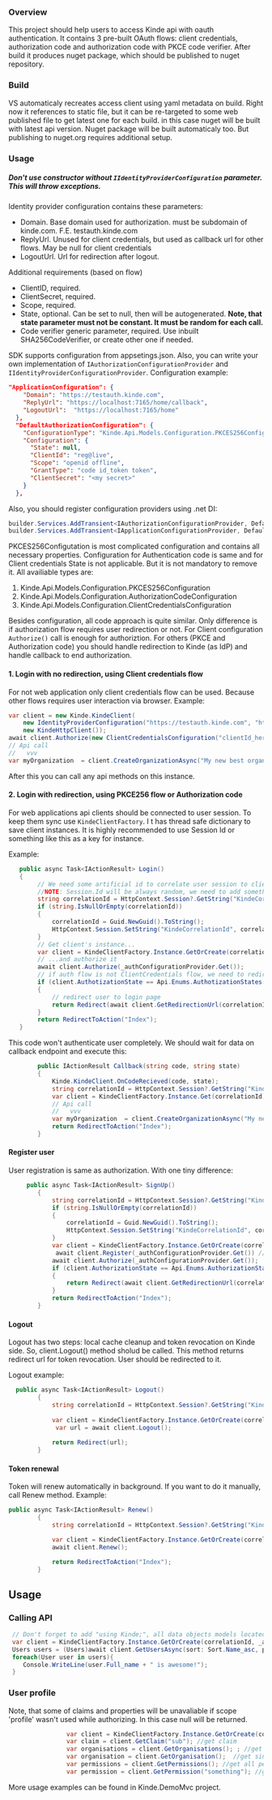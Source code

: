 ### Overview

This project should help users to access Kinde api with oauth authentication. It contains 3 pre-built OAuth flows: client credentials, authorization code and authorization code with PKCE code verifier. After build it produces nuget package, which should be published to nuget repository.

### Build

VS automaticaly recreates access client using yaml metadata on build. Right now it references to static file, but it can be re-targeted to some web published file to get latest one for each build. in this case nuget will be built with latest api version. Nuget package will be built automaticaly too. But publishing to nuget.org requires additional setup. 

### Usage

##### Don't use constructor without <code>IIdentityProviderConfiguration</code> parameter. This will throw exceptions.

Identity provider configuration contains these parameters:
- Domain. Base domain used for authorization. must be subdomain of kinde.com. F.E. testauth.kinde.com
- ReplyUrl. Unused for client credentials, but used as callback url for other flows. May be null for client credentials
- LogoutUrl. Url for redirection after logout.

Additional requirements (based on flow)
- ClientID, required.
- ClientSecret, required.
- Scope, required.
- State, optional. Can be set to null, then will be autogenerated. <b> Note, that state parameter must not be constant. It must be random for each call.</b>
- Code verifier generic parameter, required. Use inbuilt SHA256CodeVerifier, or create other one if needed. 

SDK supports configuration from appsetings.json. Also, you can write your own implementation of ```IAuthorizationConfigurationProvider``` and ```IIdentityProviderConfigurationProvider```. 
Configuration example:
```json
"ApplicationConfiguration": {
    "Domain": "https://testauth.kinde.com",
    "ReplyUrl": "https://localhost:7165/home/callback",
    "LogoutUrl":  "https://localhost:7165/home"
  },
  "DefaultAuthorizationConfiguration": {
    "ConfigurationType": "Kinde.Api.Models.Configuration.PKCES256Configutation",
    "Configuration": {
      "State": null,
      "ClientId": "reg@live",
      "Scope": "openid offline",
      "GrantType": "code id_token token",
      "ClientSecret": "<my secret>"
    }
  },
```
Also, you should register configuration providers using .net DI:
```csharp
builder.Services.AddTransient<IAuthorizationConfigurationProvider, DefaultAuthorizationConfigurationProvider>();
builder.Services.AddTransient<IApplicationConfigurationProvider, DefaultApplicationConfigurationProvider>();
```
PKCES256Configutation is most complicated configuration and contains all necessary properties. Configuration for Authentication code is same and for Client credentials State is not applicable. But it is not mandatory to remove it.
All availiable types are:
1. Kinde.Api.Models.Configuration.PKCES256Configuration
2. Kinde.Api.Models.Configuration.AuthorizationCodeConfiguration
3. Kinde.Api.Models.Configuration.ClientCredentialsConfiguration

Besides configuration, all code approach is quite similar. Only difference is if authorization flow requires user redirection or not.
For Client configuration ```Authorize()``` call is enough for authoriztion.
For others (PKCE and Authorization code) you should handle redirection to Kinde (as IdP) and handle callback to end authorization.


#### 1. Login with no redirection, using Client credentials flow
For not web application only client credentials flow can be used. Because other flows requires user interaction via browser. 
Example: <br>
```csharp
var client = new Kinde.KindeClient(
    new IdentityProviderConfiguration("https://testauth.kinde.com", "https://test.domain.com/callback", "https://test.domain.com/logout"), 
    new KindeHttpClient());
await client.Authorize(new ClientCredentialsConfiguration("clientId_here","openid offline any_other_scope", "client secret here"));
// Api call
//   vvv
var myOrganization  = client.CreateOrganizationAsync("My new best organization");
```

After this you can call any api methods on this instance.

#### 2. Login with redirection, using PKCE256 flow or Authorization code

For web applications api clients should be connected to user session. To keep them sync use <code>KindeClientFactory</code>. I t has thread safe dictionary to save client instances. It is highly recommended to use Session Id or something like this as a key for instance.

Example:<br>
```csharp
   public async Task<IActionResult> Login()
   {
        // We need some artificial id to correlate user session to client instance
        //NOTE: Session.Id will be always random, we need to add something to session to make it persistent. 
        string correlationId = HttpContext.Session?.GetString("KindeCorrelationId");
        if (string.IsNullOrEmpty(correlationId))
        {
            correlationId = Guid.NewGuid().ToString();
            HttpContext.Session.SetString("KindeCorrelationId", correlationId);
        }
        // Get client's instance...
        var client = KindeClientFactory.Instance.GetOrCreate(correlationId, _appConfigurationProvider.Get());
        // ...and authorize it
        await client.Authorize(_authConfigurationProvider.Get());
        // if auth flow is not ClientCredentials flow, we need to redirect user to another page
        if (client.AuthotizationState == Api.Enums.AuthotizationStates.UserActionsNeeded)
        {
            // redirect user to login page
            return Redirect(await client.GetRedirectionUrl(correlationId));
        }
        return RedirectToAction("Index");
   }
```

This code won't authenticate user completely. We should wait for data on callback endpoint and execute this: <br>
```csharp
        public IActionResult Callback(string code, string state)
        {
            Kinde.KindeClient.OnCodeRecieved(code, state);
            string correlationId = HttpContext.Session?.GetString("KindeCorrelationId");
            var client = KindeClientFactory.Instance.Get(correlationId); //already authorized instance
            // Api call
            //   vvv
            var myOrganization  = client.CreateOrganizationAsync("My new best organization");
            return RedirectToAction("Index");
        }

```
#### Register user
User registration is same as authorization. With one tiny difference:
```csharp
     public async Task<IActionResult> SignUp()
        {
            string correlationId = HttpContext.Session?.GetString("KindeCorrelationId");
            if (string.IsNullOrEmpty(correlationId))
            {
                correlationId = Guid.NewGuid().ToString();
                HttpContext.Session.SetString("KindeCorrelationId", correlationId);
            }
            var client = KindeClientFactory.Instance.GetOrCreate(correlationId, _appConfigurationProvider.Get());
             await client.Register(_authConfigurationProvider.Get()) //<--- Register, if needed
            await client.Authorize(_authConfigurationProvider.Get()); 
            if (client.AuthorizationState == Api.Enums.AuthorizationStates.UserActionsNeeded)
            {
                return Redirect(await client.GetRedirectionUrl(correlationId));
            }
            return RedirectToAction("Index");
        }
```

#### Logout

Logout has two steps: local cache cleanup and token revocation on Kinde side. So, client.Logout() method sholud be called. This method returns redirect url for token revocation. User should be redirected to it.

Logout example:
```csharp
  public async Task<IActionResult> Logout()
        {
            string correlationId = HttpContext.Session?.GetString("KindeCorrelationId");
          
            var client = KindeClientFactory.Instance.GetOrCreate(correlationId, _appConfigurationProvider.Get());
             var url = await client.Logout();
            
            return Redirect(url);
        }
```
#### Token renewal
Token will renew automatically in background. If you want to do it manually, call Renew method.
Example:
```csharp
public async Task<IActionResult> Renew()
        {
            string correlationId = HttpContext.Session?.GetString("KindeCorrelationId");

            var client = KindeClientFactory.Instance.GetOrCreate(correlationId, _appConfigurationProvider.Get());
            await client.Renew();

            return RedirectToAction("Index");
        }
```
## Usage
### Calling API
```csharp
 // Don't forget to add "using Kinde;", all data objects models located in this namespace 
 var client = KindeClientFactory.Instance.GetOrCreate(correlationId, _appConfigurationProvider.Get());
 Users users = (Users)await client.GetUsersAsync(sort: Sort.Name_asc, page_size: 20, user_id: null, next_token: "next", cancellationToken: CancellationToken.None );
 foreach(User user in users){
    Console.WriteLine(user.Full_name + " is awesome!");
 }
```

### User profile

Note, that some of claims and properties will be unavaliable if scope 'profile' wasn't used while authorizing. In this case null will be returned.
```csharp
                var client = KindeClientFactory.Instance.GetOrCreate(correlationId, _appConfigurationProvider.Get());
                var claim = client.GetClaim("sub"); //get claim
                var organisations = client.GetOrganisations(); ; //get avaliable organisations
                var organisation = client.GetOrganisation();  //get single organisation
                var permissions = client.GetPermissions(); //get all permissions
                var permission = client.GetPermission("something"); //get permission
```

More usage examples can be found in Kinde.DemoMvc project.


